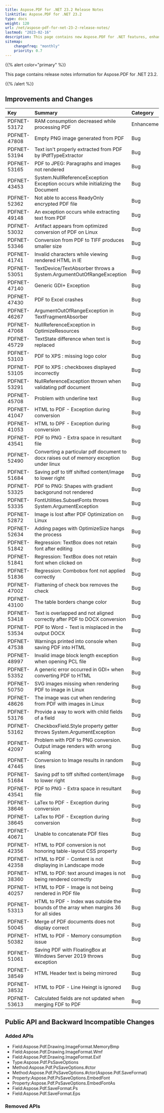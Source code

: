 ```yaml
---
title: Aspose.PDF for .NET 23.2 Release Notes
linktitle: Aspose.PDF for .NET 23.2
type: docs
weight: 120
url: /net/aspose-pdf-for-net-23-2-release-notes/
lastmod: "2023-02-16"
description: This page contains new Aspose.PDF for .NET features, enhancement, and bug fixes in 2023, version 23.2.
sitemap:
    changefreq: "monthly"
    priority: 0.7
---
```


{{% alert color="primary" %}}

This page contains release notes information for Aspose.PDF for .NET 23.2.

{{% /alert %}}

## Improvements and Changes

|**Key**|**Summary**|**Category**|
| :- | :- | :- |
|PDFNET-53172|RAM consumption decreased while processing PDF|Enhancement|
|PDFNET-47808|Empty PNG image generated from PDF|Bug|
|PDFNET-53194|Text isn't properly extracted from PDF by IPdfTypeExtractor|Bug|
|PDFNET-53165|PDF to JPEG: Paragraphs and images not rendered|Bug|
|PDFNET-43453|System.NullReferenceException Exception occurs while initializing the Document|Bug|
|PDFNET-52362|Not able to access ReadyOnly encrypted PDF file|Bug|
|PDFNET-49148|An exception occurs while extracting text from PDF|Bug|
|PDFNET-53032|Artifact appears from optimized conversion of PDF on Linux|Bug|
|PDFNET-53346|Conversion from PDF to TIFF produces smaller size|Bug|
|PDFNET-41741|Invalid characters while viewing rendered HTML in IE|Bug|
|PDFNET-53051|TextDevice/TextAbsorber throws a System.ArgumentOutOfRangeException|Bug|
|PDFNET-47140|Generic GDI+ Exception|Bug|
|PDFNET-47430|PDF to Excel crashes|Bug|
|PDFNET-46267|ArgumentOutOfRangeException in TextFragmentAbsorber|Bug|
|PDFNET-47068|NullReferenceException in OptimizeResources|Bug|
|PDFNET-45729|TextState difference when text is replaced|Bug|
|PDFNET-53103|PDF to XPS : missing logo color|Bug|
|PDFNET-53105|PDF to XPS : checkboxes displayed incorrectly|Bug|
|PDFNET-53291|NullReferenceException thrown when validating pdf document|Bug|
|PDFNET-45708|Problem with underline text|Bug|
|PDFNET-41047|HTML to PDF - Exception during conversion|Bug|
|PDFNET-41053|HTML to DPF - Exception during conversion|Bug|
|PDFNET-43541|PDF to PNG - Extra space in resultant file|Bug|
|PDFNET-52490|Converting a particular pdf document to docx raises out of memory exception under linux|Bug|
|PDFNET-51684|Saving pdf to tiff shifted content/image to lower right|Bug|
|PDFNET-53325|PDF to PNG: Shapes with gradient backgorund not rendered|Bug|
|PDFNET-53335|FontUtilities.SubsetFonts throws System.ArgumentException|Bug|
|PDFNET-52872|Image is lost after PDF Optimization on Linux|Bug|
|PDFNET-52634|Adding pages with OptimizeSize hangs the process|Bug|
|PDFNET-51842|Regression: TextBox does not retain font after editing|Bug|
|PDFNET-51841|Regression: TextBox does not retain font when clicked on|Bug|
|PDFNET-51836|Regression: Combobox font not applied correctly|Bug|
|PDFNET-47002|Flattening of check box removes the check|Bug|
|PDFNET-43100|The table borders change color|Bug|
|PDFNET-53418|Text is overlapped and not aligned correctly after PDF to DOCX conversion|Bug|
|PDFNET-53534|PDF to Word - Text is misplaced in the output DOCX|Bug|
|PDFNET-47538|Warnings printed into console when saving PDF into HTML|Bug|
|PDFNET-48997|Invalid image block length exception when opening PCL file|Bug|
|PDFNET-53352|A generic error occurred in GDI+ when converting PDF to HTML|Bug|
|PDFNET-50750|SVG images missing when rendering PDF to image in Linux|Bug|
|PDFNET-48626|The image was cut when rendering from PDF with images in Linux|Bug|
|PDFNET-53176|Provide a way to work with child fields of a field|Bug|
|PDFNET-53162|CheckboxField.Style property getter throws System.ArgumentException|Bug|
|PDFNET-42097|Problem with PDF to PNG conversion. Output image renders with wrong scaling|Bug|
|PDFNET-47445|Conversion to Image results in random lines|Bug|
|PDFNET-51684|Saving pdf to tiff shifted content/image to lower right|Bug|
|PDFNET-43541|PDF to PNG - Extra space in resultant file|Bug|
|PDFNET-38646|LaTex to PDF - Exception during conversion|Bug|
|PDFNET-38645|LaTex to PDF - Exception during conversion|Bug|
|PDFNET-40671|Unable to concatenate PDF files|Bug|
|PDFNET-42356|HTML to PDF conversion is not honoring table-layout CSS property|Bug|
|PDFNET-42358|HTML to PDF - Content is not displaying in Landscape mode|Bug|
|PDFNET-38360|HTML to PDF: text around images is not being rendered correctly|Bug|
|PDFNET-40257|HTML to PDF - Image is not being rendered in PDF file|Bug|
|PDFNET-53313|HTML to PDF - Index was outside the bounds of the array when margins 36 for all sides|Bug|
|PDFNET-50045|Merge of PDF documents does not display correct|Bug|
|PDFNET-50382|HTML to PDF - Memory consumption issue|Bug|
|PDFNET-51061|Saving PDF with FloatingBox at Windows Server 2019 throws exception|Bug|
|PDFNET-38549|HTML Header text is being mirrored|Bug|
|PDFNET-38532|HTML to PDF - Line Heingt is ignored|Bug|
|PDFNET-53613|Calculated fields are not updated when merging FDF to PDF|Bug|

## Public API and Backward Incompatible Changes

### Added APIs
* Field:Aspose.Pdf.Drawing.ImageFormat.MemoryBmp
* Field:Aspose.Pdf.Drawing.ImageFormat.Wmf
* Field:Aspose.Pdf.Drawing.ImageFormat.Exif
* Type:Aspose.Pdf.PsSaveOptions
* Method:Aspose.Pdf.PsSaveOptions.#ctor
* Method:Aspose.Pdf.PsSaveOptions.#ctor(Aspose.Pdf.SaveFormat)
* Property:Aspose.Pdf.PsSaveOptions.EmbedFont
* Property:Aspose.Pdf.PsSaveOptions.EmbedFontAs
* Field:Aspose.Pdf.SaveFormat.Ps
* Field:Aspose.Pdf.SaveFormat.Eps

### Removed APIs
